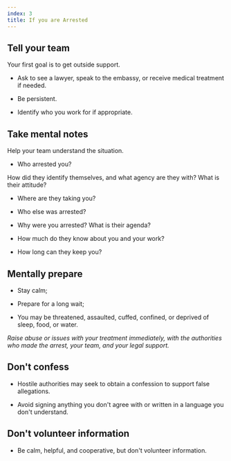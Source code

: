 ```yaml
---
index: 3
title: If you are Arrested
---
```

## Tell your team

Your first goal is to get outside support.

*	Ask to see a lawyer, speak to the embassy, or receive medical treatment if needed. 

*	Be persistent. 

*   Identify who you work for if appropriate.

## Take mental notes

Help your team understand the situation. 

*   Who arrested you? 

How did they identify themselves, and what agency are they with? 
What is their attitude? 

*   Where are they taking you?

*   Who else was arrested?

*   Why were you arrested? What is their agenda?

*   How much do they know about you and your work?

*   How long can they keep you?

## Mentally prepare

*   Stay calm; 

*	Prepare for a long wait;

*	You may be threatened, assaulted, cuffed, confined, or deprived of sleep, food, or water. 

_Raise abuse or issues with your treatment immediately, with the authorities who made the arrest, your team, and your legal support._

## Don't confess

*   Hostile authorities may seek to obtain a confession to support false allegations.

*   Avoid signing anything you don't agree with or written in a language you don't understand.

## Don't volunteer information

*	Be calm, helpful, and cooperative, but don't volunteer information.